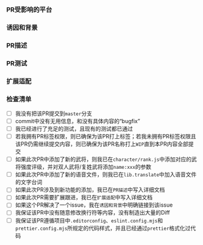 <!-- 在提交PR之前，请确保检查清单框都经过了检查 -->

### PR受影响的平台
<!-- PR的代码内容涉及到哪些客户端? 浏览器端，电脑端(win, mac), 手机端(android, ios, other)或者是所有平台 -->
<!-- 如果是通用的代码，填写无即可。只需要涉及到某个平台才需要填写 -->


### 诱因和背景
<!-- 为什么需要进行此更改？它解决了什么问题？ -->
<!-- 如果它修复了一个未解决的issue，请在此处链接到该issue。 -->



### PR描述
<!-- 详细描述您的更改 -->



### PR测试
<!-- 请详细描述您是如何测试PR中更改的代码的？ -->



### 扩展适配
<!-- 如果此PR需要相当一部分扩展进行跟进或者需要UI扩展更新，请在此写出扩展跟进代码 -->



### 检查清单
<!-- 请在`[]`中加一个`x`来勾选方框且周围没有空格，如下所示：`[x]`。注意其中没有空格 -->
- [ ] 我没有把该PR提交到`master`分支
- [ ] commit中没有无用信息，和没有具体内容的“bugfix”
- [ ] 我已经进行了充足的测试，且现有的测试都已通过
- [ ] 若我拥有PR标签权限，则已确保为该PR打上标签；若我未拥有PR标签权限且该PR仍需继续提交内容，则已确保为该PR名称打上`WIP`直到本PR内容全部提交
- [ ] 如果此次PR中添加了新的武将，则我已在`character/rank.js`中添加对应的武将强度评级，并对双人武将/复姓武将添加`name:xxx`的参数
- [ ] 如果此次PR中添加了新的语音文件，则我已在`lib.translate`中加入语音文件的文字台词
- [ ] 如果此次PR涉及到新功能的添加，我已在`PR描述`中写入详细文档
- [ ] 如果此次PR需要扩展跟进，我已在`扩展适配`中写入详细文档
- [ ] 如果这个PR解决了一个issue，我在`诱因和背景`中明确链接到该issue
- [ ] 我保证该PR中没有随意修改换行符等内容，没有制造出大量的Diff
- [ ] 我保证该PR遵循项目中`.editorconfig`、`eslint.config.mjs`和`prettier.config.mjs`所规定的代码样式，并且已经通过`prettier`格式化过代码
